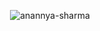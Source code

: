 <p align="center" ><img src="https://github-readme-streak-stats.herokuapp.com/?user=anannya-sharma&theme=dark&background=0d1117&date_format=M%20j%5B%2C%20Y%5D" alt="anannya-sharma" /></p>
